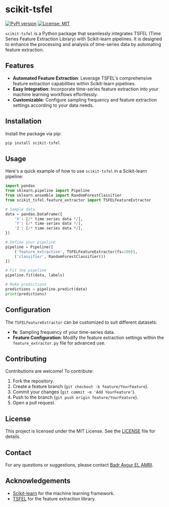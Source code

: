 # scikit-tsfel

[![PyPI version](https://badge.fury.io/py/scikit-tsfel.svg)](https://badge.fury.io/py/scikit-tsfel)
[![License: MIT](https://img.shields.io/badge/License-MIT-yellow.svg)](https://opensource.org/licenses/MIT)

`scikit-tsfel` is a Python package that seamlessly integrates TSFEL (Time Series Feature Extraction Library) with Scikit-learn pipelines. It is designed to enhance the processing and analysis of time-series data by automating feature extraction.

## Features

- **Automated Feature Extraction**: Leverage TSFEL's comprehensive feature extraction capabilities within Scikit-learn pipelines.
- **Easy Integration**: Incorporate time-series feature extraction into your machine learning workflows effortlessly.
- **Customizable**: Configure sampling frequency and feature extraction settings according to your data needs.

## Installation

Install the package via pip:

```bash
pip install scikit-tsfel
```

## Usage

Here's a quick example of how to use `scikit-tsfel` in a Scikit-learn pipeline:

```python
import pandas
from sklearn.pipeline import Pipeline
from sklearn.ensemble import RandomForestClassifier
from scikit_tsfel.feature_extractor import TSFELFeatureExtractor

# Sample data
data = pandas.DataFrame({
    'X': [/* time-series data */],
    'Y': [/* time-series data */],
    'Z': [/* time-series data */],
})

# Define your pipeline
pipeline = Pipeline([
    ('feature_extraction', TSFELFeatureExtractor(fs=100)),
    ('classifier', RandomForestClassifier())
])

# Fit the pipeline
pipeline.fit(data, labels)

# Make predictions
predictions = pipeline.predict(data)
print(predictions)
```

## Configuration

The `TSFELFeatureExtractor` can be customized to suit different datasets:
- **fs**: Sampling frequency of your time-series data.
- **Feature Configuration**: Modify the feature extraction settings within the `feature_extractor.py` file for advanced use.

## Contributing

Contributions are welcome! To contribute:

1. Fork the repository.
2. Create a feature branch (`git checkout -b feature/YourFeature`).
3. Commit your changes (`git commit -m 'Add YourFeature'`).
4. Push to the branch (`git push origin feature/YourFeature`).
5. Open a pull request.

## License

This project is licensed under the MIT License. See the [LICENSE](LICENSE) file for details.

## Contact

For any questions or suggestions, please contact [Badr Ayour EL AMRI](mailto:badrayour.elamri@protonmail.com).

## Acknowledgements

- [Scikit-learn](https://scikit-learn.org) for the machine learning framework.
- [TSFEL](https://github.com/fraunhoferportugal/tsfel) for the feature extraction library.

